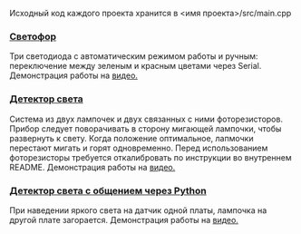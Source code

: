 Исходный код каждого проекта хранится в <имя проекта>/src/main.cpp
### [Светофор](traffic_light/src/main.cpp)
Три светодиода с автоматическим режимом работы и ручным: переключение между зеленым и красным цветами через Serial. Демонстрация работы на [видео.](https://disk.yandex.ru/i/repwcF-GkfpmPA)
### [Детектор света](detect_light/src/main.cpp)
Система из двух лампочек и двух связанных с ними фоторезисторов. Прибор следует поворачивать в сторону мигающей лампочки, чтобы развернуть к свету. Когда положение оптимальное, лапмочки перестают мигать и горят одновременно. Перед использованием фоторезисторы требуется откалибровать по инструкции во внутреннем README. Демонстрация работы на [видео.](https://disk.yandex.ru/i/foQiWiJQCHwMLQ)
### [Детектор света с общением через Python](https://github.com/Copift/arduino/blob/main/light_detecter_2.0/src/python/main.py)
При наведении яркого света на датчик одной платы, лампочка на другой плате загорается. Демонстрация работы на [видео.](https://disk.yandex.ru/i/6VCGjuahZUkrzw)
